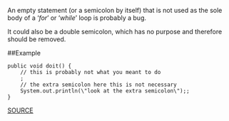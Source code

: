 An empty statement (or a semicolon by itself) that is not used as the sole body of a ‘*for*’ or ‘*while*’ loop is probably a bug. 

It could also be a double semicolon, which has no purpose and therefore should be removed.

##Example

  	public void doit() { 
  		// this is probably not what you meant to do 
  		; 
  		// the extra semicolon here this is not necessary 
  		System.out.println(\"look at the extra semicolon\");; 
  	}

[SOURCE](http://pmd.sourceforge.net/pmd-5.3.2/pmd-java/rules/java/empty.html#EmptyStatementNotInLoop)

